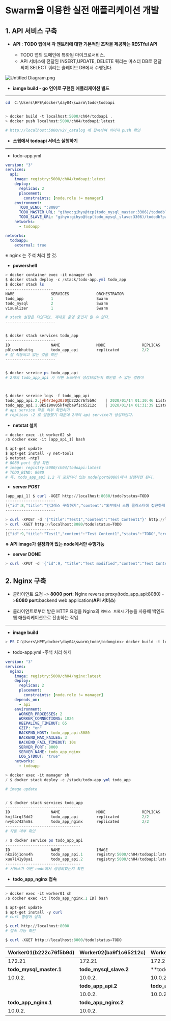 # Swarm을 이용한 실전 애플리케이션 개발





## 1. API 서비스 구축



- **API** : **TODO 앱에서 각 엔트리에 대한 기본적인 조작을 제공하는 RESTful API**

  - TODO 앱의 도메인에 특화된 마이크로서비스.
  -  API 서비스에 전달된 INSERT,UPDATE, DELETE 쿼리는 마스터 DB로 전달되며 SELECT 쿼리는 슬레이브 DB에서 수행된다.

  

![Untitled Diagram.png](https://github.com/whdvlf94/TIL/blob/master/img/Untitled%20Diagram.png?raw=true)



- **iamge build - go 언어로 구현된 애플리케이션 빌드**

---

```powershell
cd  C:\Users\HPE\docker\day04\swarm\todo\todoapi


> docker build -t localhost:5000/ch04/todoapi .
> docker push localhost:5000/ch04/todoapi:latest

# http://localhost:5000/v2/_catalog 에 접속하여 이미지 push 확인

```





- **스웜에서 todoapi 서비스 실행하기**

---



- todo-app.yml

```yaml
version: "3"
services:
  api:
    image: registry:5000/ch04/todoapi:latest 
    deploy:
      replicas: 2
      placement:
        constraints: [node.role != manager]
    environment:
      TODO_BIND: ":8080"
      TODO_MASTER_URL: "gihyo:gihyo@tcp(todo_mysql_master:3306)/tododb?parseTime=true"
      TODO_SLAVE_URL: "gihyo:gihyo@tcp(todo_mysql_slave:3306)/tododb?parseTime=true"
    networks:
      - todoapp

networks:
  todoapp:
    external: true

```

※ nginx 는 주석 처리 할 것.



- **powershell**

```powershell
> docker container exec -it manager sh
$ docker stack deploy -c /stack/todo-app.yml todo_app
$ docker stack ls
---------------------
NAME                SERVICES            ORCHESTRATOR
todo_app            1                   Swarm
todo_mysql          2                   Swarm
visualizer          1                   Swarm

# stack 설정은 되었지만, 제대로 운영 중인지 알 수 없다.
----------------------


$ docker stack services todo_app
----------------------
ID                  NAME                MODE                REPLICAS            IMAGE                               PORTS
p0luwrbhuttq        todo_app_api        replicated          2/2                 registry:5000/ch04/todoapi:latest
# 잘 작동되고 있는 것을 확인
----------------------


$ docker service ps todo_app_api
# 2개의 todo_app_api 가 어떤 노드에서 생성되었는지 확인할 수 있는 명령어



$ docker service logs -f todo_app_api
todo_app_api.2.jyh4r3eg30z0@b222c76f5b9d    | 2020/01/14 01:30:46 Listen HTTP Server
todo_app_api.1.8k519mv05kf4@ba9f1c65212c    | 2020/01/14 01:31:39 Listen HTTP Server
# api service 작동 여부 확인하기
# replicas :2 로 설정했기 때문에 2개의 api service가 생성되었다.
```



- **netstat 설치**

```powershell
> docker exec -it worker02 sh
/$ docker exec -it [app_api_1] bash

$ apt-get update
$ apt-get install -y net-tools
$ netstat -ntpl
# 8080 port 생성 확인
# image: registry:5000/ch04/todoapi:latest 
# TODO_BIND: 8080
# 즉, todo_app_api 1,2 가 포함되어 있는 node(port8080)에서 실행하면 된다.
```



- **server POST**

```powershell
[app_api_1] $ curl -XGET http://localhost:8080/todo?status=TODO
----------------------
[{"id":8,"title":"인그레스 구축하기","content":"외부에서 스웜 클러스터에 접근하게 해주는 인그레스 구축","status":"TODO","created":"2020-01-14T00:36:29Z","updated":"2020-01-14T00:36:29Z"}]
----------------------

> curl -XPOST -d '{"title":"Test1","content":"Test Content1"}' http://localhost:8080/todo
> curl -XGET http://localhost:8080/todo?status=TODO
----------------------
[{"id":9,"title":"Test1","content":"Test Content1","status":"TODO","created":"2020-01-14T02:47:50Z","updated":"2020-01-14T02:47:50Z"},{"id":8,"title":"인그레스 구축하기","content":"외부에서 스웜 클러스터에 접근하게 해주는 인그레스 구축"
```

**※ API image가 설정되어 있는 node에서만 수행가능**



- **server DONE**

```powershell
> curl -XPUT -d '{"id":9, "title":"Test modified","content":"Test Content modified", "status":"DONE"}' http://localhost:8080/todo
```







## 2. Nginx 구축



- 클라이언트 요청 -> **8000 port**: Nginx reverse proxy(todo_app_api:8080) ->**8080 port**:backend web application(**API 서비스**)



- 클라이언트로부터 받은 HTTP 요청을 Nginx의 `리버스 프록시` 기능을 사용해 백엔드 웹 애플리케이션으로 전송하는 작업



---



- **image build**

```powershell
> PS C:\Users\HPE\docker\day04\swarm\todo\todonginx> docker build -t localhost:5000/ch04/nginx:latest .
```



- todo-app.yml -주석 처리 해제

```yaml
version: "3"
services:
  nginx:
    image: registry:5000/ch04/nginx:latest
    deploy:
      replicas: 2
      placement:
        constraints: [node.role != manager]
    depends_on:
      - api
    environment:
      WORKER_PROCESSES: 2
      WORKER_CONNECTIONS: 1024
      KEEPALIVE_TIMEOUT: 65
      GZIP: "on"
      BACKEND_HOST: todo_app_api:8080
      BACKEND_MAX_FAILES: 3
      BACKEND_FAIL_TIMEOUT: 10s
      SERVER_PORT: 8000
      SERVER_NAME: todo_app_nginx
      LOG_STDOUT: "true"
    networks:
      - todoapp
```



```powershell
> docker exec -it manager sh
/ $ docker stack deploy -c /stack/todo-app.yml todo_app

# image update


/ $ docker stack services todo_app
---------------------------------
ID                  NAME                MODE                REPLICAS            IMAGE                               PORTS
kmjf4rqf3dd2        todo_app_api        replicated          2/2                 registry:5000/ch04/todoapi:latest
nvybp742hn8s        todo_app_nginx      replicated          2/2                 registry:5000/ch04/nginx:latest
---------------------------------
# 작동 여부 확인

/ $ docker service ps todo_app_api
---------------------------------
ID                  NAME                IMAGE                               NODE                DESIRED STATE       CURRENT STATE            ERROR               PORTS
nkxi6j1onx4h        todo_app_api.1      registry:5000/ch04/todoapi:latest   1dc389455110        Running             Running 24 minutes ago                
xuu7141y0yai        todo_app_api.2      registry:5000/ch04/todoapi:latest   ba9f1c65212c        Running             Running 24 minutes ago
---------------------------------
# 서비스가 어떤 node에서 생성되었는지 확인
```



- **todo_app_nginx 접속**

---

```powershell
> docker exec -it worker01 sh
/$ docker exec -it [todo_app_nginx.1 ID] bash

$ apt-get update
$ apt-get install -y curl
# curl 명령어 설치

$ curl http://localhost:8000
# 접속 가능 확인

$ curl -XGET http://localhost:8000/todo?status=TODO
```





| Worker01(b222c76f5b9d)  | Worker02(**ba9f1c65212c**) | Worker03(**1dc389455110**) | PORT     |
| ----------------------- | -------------------------- | -------------------------- | -------- |
| 172.21                  | 172.21                     | 172.21                     |          |
| **todo_mysql_master.1** | **todo_mysql_slave.2**     | **todo_mysql_slave.1 **    | **3306** |
| 10.0.2.                 | 10.0.2.                    | 10.0.2.                    |          |
|                         | **todo_app_api.2**         | **todo_app_api.1**         | **8080** |
|                         | 10.0.2.                    | 10.0.2.                    |          |
| **todo_app_nginx.1**    | **todo_app_nginx.2**       |                            |          |
| 10.0.2.                 | 10.0.2.                    |                            |          |